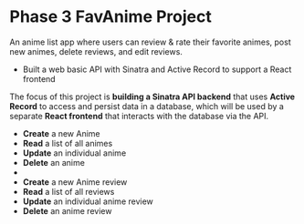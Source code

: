 # Phase 3 FavAnime Project 
An anime list app where users can review & rate their favorite animes, post new animes, delete reviews, and edit reviews.

- Built a web basic API with Sinatra and Active Record to support a React
  frontend
  

The focus of this project is **building a Sinatra API backend** that uses
**Active Record** to access and persist data in a database, which will be used
by a separate **React frontend** that interacts with the database via the API.


- **Create** a new Anime
- **Read** a list of all animes
- **Update** an individual anime
- **Delete** an anime
-
- **Create** a new Anime review
- **Read** a list of all reviews
- **Update** an individual anime review
- **Delete** an anime review


